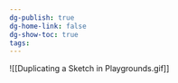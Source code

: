 ```yaml
---
dg-publish: true
dg-home-link: false
dg-show-toc: true
tags:
---
```

![[Duplicating a Sketch in Playgrounds.gif]]